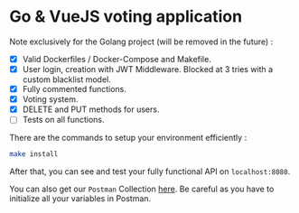 # Go & VueJS voting application

Note exclusively for the Golang project (will be removed in the future) :

-   [x] Valid Dockerfiles / Docker-Compose and Makefile.
-   [x] User login, creation with JWT Middleware. Blocked at 3 tries with a custom blacklist model.
-   [x] Fully commented functions.
-   [x] Voting system.
-   [x] DELETE and PUT methods for users.
-   [ ] Tests on all functions.

There are the commands to setup your environment efficiently :

```bash
make install
```

After that, you can see and test your fully functional API on `localhost:8080`.

You can also get our `Postman` Collection [here](https://github.com/theosenoussaoui/project_go/blob/dev/back/postman/Golang%20Soutenance.postman_collection.json). Be careful as you have to initialize all your variables in Postman.